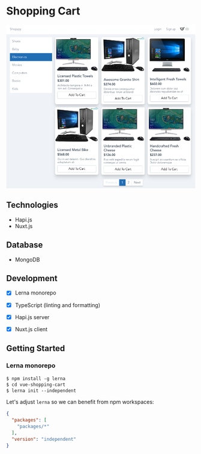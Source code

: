 # Shopping Cart

![](screenshot.png)

## Technologies

- Hapi.js
- Nuxt.js

## Database

- MongoDB

## Development

- [x] Lerna monorepo
- [x] TypeScript (linting and formatting)
- [x] Hapi.js server
- [x] Nuxt.js client


## Getting Started

### Lerna monorepo

```
$ npm install -g lerna
$ cd vue-shopping-cart
$ lerna init --independent
```

Let's adjust `lerna` so we can benefit from npm workspaces:

```json
{
  "packages": [
    "packages/*"
  ],
  "version": "independent"
}
```